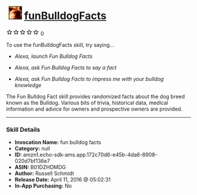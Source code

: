 # &nbsp;<img src="skill_icon" alt="funBulldogFacts icon" width="36"> [funBulldogFacts](http://alexa.amazon.com/#skills/amzn1.echo-sdk-ams.app.172c70d6-e45b-4da6-8908-020d7bf136e7)
![0 stars](../../images/ic_star_border_black_18dp_1x.png)![0 stars](../../images/ic_star_border_black_18dp_1x.png)![0 stars](../../images/ic_star_border_black_18dp_1x.png)![0 stars](../../images/ic_star_border_black_18dp_1x.png)![0 stars](../../images/ic_star_border_black_18dp_1x.png) 0

To use the funBulldogFacts skill, try saying...

* *Alexa, launch Fun Bulldog Facts*

* *Alexa, ask Fun Bulldog Facts to say a fact*

* *Alexa, ask Fun Bulldog Facts to impress me with your bulldog knowledge*

The Fun Bulldog Fact skill provides randomized facts about the dog breed known as the Bulldog. Various bits of trivia, historical data, medical information and advice for owners and prospective owners are provided.

***

### Skill Details

* **Invocation Name:** fun bulldog facts
* **Category:** null
* **ID:** amzn1.echo-sdk-ams.app.172c70d6-e45b-4da6-8908-020d7bf136e7
* **ASIN:** B01DZHDMDG
* **Author:** Russell Schmidt
* **Release Date:** April 11, 2016 @ 05:02:31
* **In-App Purchasing:** No

